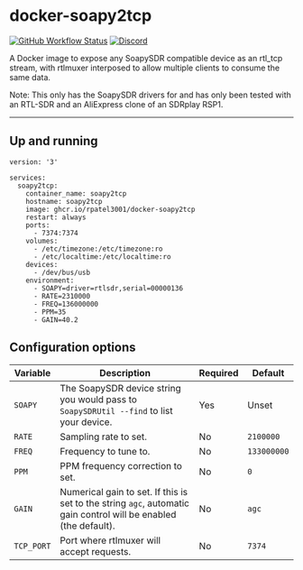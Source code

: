 # docker-soapy2tcp

[![GitHub Workflow Status](https://img.shields.io/github/workflow/status/rpatel3001/docker-soapy2tcp/Deploy%20to%20ghcr.io)](https://github.com/rpatel3001/docker-soapy2tcp/actions/workflows/deploy.yml)
[![Discord](https://img.shields.io/discord/734090820684349521)](https://discord.gg/sTf9uYF)

A Docker image to expose any SoapySDR compatible device as an rtl_tcp stream, with rtlmuxer interposed to allow multiple clients to consume the same data.

Note: This only has the SoapySDR drivers for and has only been tested with an RTL-SDR and an AliExpress clone of an SDRplay RSP1.

---

## Up and running

```
version: '3'

services:
  soapy2tcp:
    container_name: soapy2tcp
    hostname: soapy2tcp
    image: ghcr.io/rpatel3001/docker-soapy2tcp
    restart: always
    ports:
      - 7374:7374
    volumes:
      - /etc/timezone:/etc/timezone:ro
      - /etc/localtime:/etc/localtime:ro
    devices:
      - /dev/bus/usb
    environment:
      - SOAPY=driver=rtlsdr,serial=00000136
      - RATE=2310000
      - FREQ=136000000
      - PPM=35
      - GAIN=40.2
```

## Configuration options

| Variable | Description | Required | Default |
|----------|-------------|---------|--------|
| `SOAPY` | The SoapySDR device string you would pass to `SoapySDRUtil --find` to list your device. | Yes | Unset |
| `RATE` | Sampling rate to set. | No | `2100000` |
| `FREQ` | Frequency to tune to. | No | `133000000` |
| `PPM` | PPM frequency correction to set. | No | `0` |
| `GAIN` | Numerical gain to set. If this is set to the string `agc`, automatic gain control will be enabled (the default). | No | `agc` |
| `TCP_PORT` | Port where rtlmuxer will accept requests. | No | `7374` |

